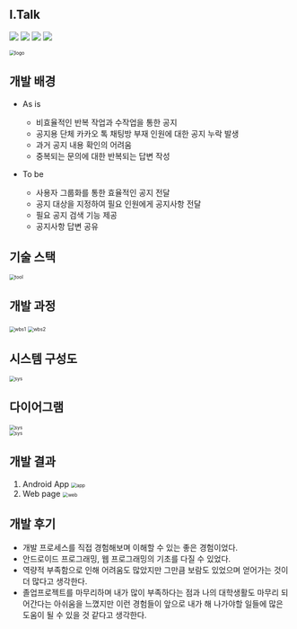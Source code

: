 ## I.Talk

<p>
  <img src="https://img.shields.io/badge/platform-Web-green.svg"/>
  <img src="https://img.shields.io/badge/platform-Android-blue.svg"/>
  <img src="https://img.shields.io/badge/database-MySQL-skyblue.svg"/>
  <img src="https://img.shields.io/badge/language-Java, PHP-orange.svg"/>
</p>

<img src="./MD_imgs/logo.PNG" alt="logo" style="zoom:60%;" />

## 개발 배경
- As is 
    - 비효율적인 반복 작업과 수작업을 통한 공지
    - 공지용 단체 카카오 톡 채팅방 부재 인원에 대한 공지 누락 발생
    - 과거 공지 내용 확인의 어려움
    - 중복되는 문의에 대한 반복되는 답변 작성
    
- To be
    - 사용자 그룹화를 통한 효율적인 공지 전달
    - 공지 대상을 지정하여 필요 인원에게 공지사항 전달
    - 필요 공지 검색 기능 제공
    - 공지사항 답변 공유
    
    
## 기술 스택
<img src="./MD_imgs/tool.PNG" alt="tool" style="zoom:60%;" />
<br>

## 개발 과정
<img src="./MD_imgs/wbs1.PNG" alt="wbs1" style="zoom:60%;" />
<img src="./MD_imgs/wbs2.PNG" alt="wbs2" style="zoom:60%;" />
<br>

## 시스템 구성도
<img src="./MD_imgs/sys.PNG" alt="sys" style="zoom:60%;" />
<br>

## 다이어그램
<img src="./MD_imgs/class.PNG" alt="sys" style="zoom:60%;" />
<br>
<img src="./MD_imgs/db.PNG" alt="sys" style="zoom:60%;" />
<br>

## 개발 결과
   1. Android App
    <img src="./MD_imgs/app.PNG" alt="app" style="zoom:60%;" />
    <br>
   2. Web page
    <img src="./MD_imgs/web.PNG" alt="web" style="zoom:60%;" />
    <br>


## 개발 후기
   - 개발 프로세스를 직접 경험해보며 이해할 수 있는 좋은 경험이었다.
   - 안드로이드 프로그래밍, 웹 프로그래밍의 기초를 다질 수 있었다.
   - 역량적 부족함으로 인해 어려움도 많았지만 그만큼 보람도 있었으며 얻어가는 것이 더 많다고 생각한다. 
   - 졸업프로젝트를 마무리하며 내가 많이 부족하다는 점과 나의 대학생활도 마무리 되어간다는 아쉬움을 느꼈지만 이런 경험들이 앞으로 내가 해 나가야할      일들에 많은 도움이 될 수 있을 것 같다고 생각한다.

